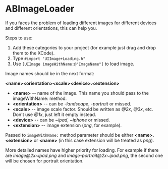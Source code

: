 ABImageLoader
=============
If you faces the problem of loading different images for different devices and different orientations, this can help you.

Steps to use:

1. Add these categories to your project (for example just drag and drop them to the XCode).
2. Type `#import "UIImage+Loading.h"`
3. Use `[UIImage imageWithName:@"ImageName"]` to load image.



Image names should be in the next format:

**<<n>name><<n>orientation><<n>scale><<n>device>.<<n>extension>**

* **<<n>name>** -- name of the image. This name you should pass to the imageWithName: method.
* **<<n>orientation>** -- can be *-landscape*, *-portrait* or missed.
* **<<n>scale>** -- image scale factor. Should be written as *@2x*, *@3x*, etc. Don't use *@1x*, just left it empty instead.
* **<<n>device>** -- can be *~ipad*, *~iphone* or missed.
* **<<n>extension>** -- image extension (*png*, for example).

Passed to `imageWithName:` method parameter should be either **<<n>name>.<<n>extension>** or **<<n>name>** (in this case extension will be treated as *png*).

More detailed names have higher priority for loading. For example if there are *image@2x~ipad.png* and *image-portrait@2x~ipad.png*, the second one will be chosen for portrait orientation.
